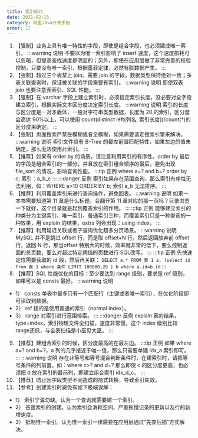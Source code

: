 ```yaml
---
title: 索引规约
date: 2021-02-15
category: 阿里Java开发手册
order: 17
---
```


1. 【强制】业务上具有唯一特性的字段，即使是组合字段，也必须建成唯一索引。
:::warning 说明
不要以为唯一索引影响了 insert 速度，这个速度损耗可以忽略，但提高查找速度是明显的；另外，即使在应用层做了非常完善的校验控制，只要没有唯一索引，根据墨菲定律，必然有脏数据产生。
:::
2. 【强制】超过三个表禁止 join。需要 join 的字段，数据类型保持绝对一致；多表关联查询时，保证被关联的字段需要有索引。
:::warning 说明
即使双表 join 也要注意表索引、SQL 性能。
:::
3. 【强制】在 varchar 字段上建立索引时，必须指定索引长度，没必要对全字段建立索引，根据实际文本区分度决定索引长度。
:::warning 说明
索引的长度与区分度是一对矛盾体，一般对字符串类型数据，长度为 20 的索引，区分度会高达 90%以上，可以使用 count(distinct left(列名, 索引长度))/count(*)的区分度来确定。
:::
4. 【强制】页面搜索严禁左模糊或者全模糊，如果需要请走搜索引擎来解决。
:::warning 说明
索引文件具有 B-Tree 的最左前缀匹配特性，如果左边的值未确定，那么无法使用此索引。
:::
5. 【推荐】如果有 order by 的场景，请注意利用索引的有序性。order by 最后的字段是组合索引的一部分，并且放在索引组合顺序的最后，避免出现 file_sort 的情况，影响查询性能。
:::tip 正例
where a=? and b=? order by c; 索引：a_b_c
:::
:::danger 反例
索引如果存在范围查询，那么索引有序性无法利用，如：WHERE a>10 ORDER BY b; 索引 a_b 无法排序。
:::
6. 【推荐】利用覆盖索引来进行查询操作，避免回表。
:::warning 说明
如果一本书需要知道第 11 章是什么标题，会翻开第 11 章对应的那一页吗？目录浏览一下就好，这个目录就是起到覆盖索引的作用。
:::
:::tip 正例
能够建立索引的种类分为主键索引、唯一索引、普通索引三种，而覆盖索引只是一种查询的一种效果，用 explain 的结果，extra 列会出现：using index。
:::
7. 【推荐】利用延迟关联或者子查询优化超多分页场景。
:::warning 说明
MySQL 并不是跳过 offset 行，而是取 offset+N 行，然后返回放弃前 offset 行，返回 N 行，那当offset 特别大的时候，效率就非常的低下，要么控制返回的总页数，要么对超过特定阈值的页数进行 SQL改写。
:::
:::tip 正例
先快速定位需要获取的 id 段，然后再关联：
`SELECT a.* FROM 表 1 a, (select id from 表 1 where 条件 LIMIT 100000,20 ) b where a.id=b.id`
:::
8. 【推荐】SQL 性能优化的目标：至少要达到 range 级别，要求是 ref 级别，如果可以是 consts 最好。
:::warning 说明
- 1） consts 单表中最多只有一个匹配行（主键或者唯一索引），在优化阶段即可读取到数据。
- 2） ref 指的是使用普通的索引（normal index）。 
- 3） range 对索引进行范围检索。
:::
:::danger 反例
explain 表的结果，type=index，索引物理文件全扫描，速度非常慢，这个 index 级别比较 range还低，与全表扫描是小巫见大巫。
:::
9. 【推荐】建组合索引的时候，区分度最高的在最左边。
:::tip 正例
如果 where a=? and b=?，a 列的几乎接近于唯一值，那么只需要单建 idx_a 索引即可。
:::
:::warning 说明
存在非等号和等号混合判断条件时，在建索引时，请把等号条件的列前置。如：where c>? and d=? 那么即使 c 的区分度更高，也必须把 d 放在索引的最前列，即建立组合索引 idx_d_c。
:::
10. 【推荐】防止因字段类型不同造成的隐式转换，导致索引失效。
11. 【参考】创建索引时避免有如下极端误解：
- 1） 索引宁滥勿缺。认为一个查询就需要建一个索引。
- 2） 吝啬索引的创建。认为索引会消耗空间、严重拖慢记录的更新以及行的新增速度。
- 3） 抵制惟一索引。认为惟一索引一律需要在应用层通过“先查后插”方式解决。